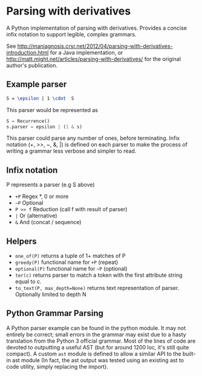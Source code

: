 # Parsing with derivatives
A Python implementation of parsing with derivatives. Provides a concise infix notation to support legible, complex grammars.

See http://maniagnosis.crsr.net/2012/04/parsing-with-derivatives-introduction.html for a Java implementation, or http://matt.might.net/articles/parsing-with-derivatives/ for the original author's publication.

## Example parser
```latex 
S = \epsilon | 1 \cdot  S
```
This parser would be represented as 
```python
S = Recurrence()
s.parser = epsilon | (1 & s)
```

This parser could parse any number of ones, before terminating.
Infix notation (+, >>, ~, &, |) is defined on each parser to make the process of writing a grammar less verbose and simpler to read.

## Infix notation
P represents a parser (e.g S above)
* `+P` Regex *, 0 or more
* `~P` Optional
* `P >> f` Reduction (call f with result of parser)
* `|` Or (alternative)
* `&` And (concat / sequence)

## Helpers
* `one_of(P)` returns a tuple of 1+ matches of P
* `greedy(P)` functional name for `+P` (repeat)
* `optional(P)` functional name for `~P` (optional)
* `ter(c)` returns parser to match a token with the first attribute string equal to c.
* `to_text(P, max_depth=None)` returns text representation of parser. Optionally limited to depth N

## Python Grammar Parsing
A Python parser example can be found in the python module. It may not entirely be correct; small errors in the grammar may exist due to a hasty translation from the Python 3 official grammar.
Most of the lines of code are devoted to outputting a useful AST (but for around 1200 loc, it's still quite compact). A custom `ast` module is defined to allow a similar API to the built-in ast module (In fact, the ast output was tested using an existing ast to code utility, simply replacing the import).